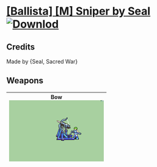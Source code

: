 # [\[Ballista\] \[M\] Sniper by Seal](./) [![Downlod](https://img.shields.io/badge/Download--red?style=social&logo=github)](https://minhaskamal.github.io/DownGit/#/home?url=https://github.com/Klokinator/FE-Repo/tree/main/Battle%20Animations%2FInfantry%20-%20(Bow)%20Snipers%20and%20Ballistae%2F%5BBallista%5D%20%5BM%5D%20Sniper%20by%20Seal)
## Credits

Made by {Seal, Sacred War}

## Weapons

| <b>Bow</b><br/><img alt="Bow animation" src="./5.%20Bow%20(Ballista)/Bow.gif"/> |
| :---: |
